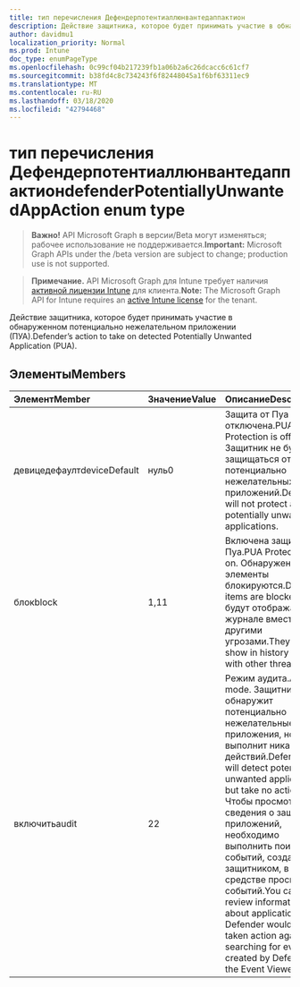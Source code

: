 ```yaml
---
title: тип перечисления Дефендерпотентиаллюнвантедаппактион
description: Действие защитника, которое будет принимать участие в обнаруженном потенциально нежелательном приложении (ПУА).
author: davidmu1
localization_priority: Normal
ms.prod: Intune
doc_type: enumPageType
ms.openlocfilehash: 0c99cf04b217239fb1a06b2a6c26dcacc6c61cf7
ms.sourcegitcommit: b38fd4c8c734243f6f82448045a1f6bf63311ec9
ms.translationtype: MT
ms.contentlocale: ru-RU
ms.lasthandoff: 03/18/2020
ms.locfileid: "42794468"
---
```

# <a name="defenderpotentiallyunwantedappaction-enum-type"></a><span data-ttu-id="11304-103">тип перечисления Дефендерпотентиаллюнвантедаппактион</span><span class="sxs-lookup"><span data-stu-id="11304-103">defenderPotentiallyUnwantedAppAction enum type</span></span>

> <span data-ttu-id="11304-104">**Важно!** API Microsoft Graph в версии/Beta могут изменяться; рабочее использование не поддерживается.</span><span class="sxs-lookup"><span data-stu-id="11304-104">**Important:** Microsoft Graph APIs under the /beta version are subject to change; production use is not supported.</span></span>

> <span data-ttu-id="11304-105">**Примечание.** API Microsoft Graph для Intune требует наличия [активной лицензии Intune](https://go.microsoft.com/fwlink/?linkid=839381) для клиента.</span><span class="sxs-lookup"><span data-stu-id="11304-105">**Note:** The Microsoft Graph API for Intune requires an [active Intune license](https://go.microsoft.com/fwlink/?linkid=839381) for the tenant.</span></span>

<span data-ttu-id="11304-106">Действие защитника, которое будет принимать участие в обнаруженном потенциально нежелательном приложении (ПУА).</span><span class="sxs-lookup"><span data-stu-id="11304-106">Defender’s action to take on detected Potentially Unwanted Application (PUA).</span></span>

## <a name="members"></a><span data-ttu-id="11304-107">Элементы</span><span class="sxs-lookup"><span data-stu-id="11304-107">Members</span></span>
|<span data-ttu-id="11304-108">Элемент</span><span class="sxs-lookup"><span data-stu-id="11304-108">Member</span></span>|<span data-ttu-id="11304-109">Значение</span><span class="sxs-lookup"><span data-stu-id="11304-109">Value</span></span>|<span data-ttu-id="11304-110">Описание</span><span class="sxs-lookup"><span data-stu-id="11304-110">Description</span></span>|
|:---|:---|:---|
|<span data-ttu-id="11304-111">девицедефаулт</span><span class="sxs-lookup"><span data-stu-id="11304-111">deviceDefault</span></span>|<span data-ttu-id="11304-112">нуль</span><span class="sxs-lookup"><span data-stu-id="11304-112">0</span></span>|<span data-ttu-id="11304-113">Защита от Пуа отключена.</span><span class="sxs-lookup"><span data-stu-id="11304-113">PUA Protection is off.</span></span> <span data-ttu-id="11304-114">Защитник не будет защищаться от потенциально нежелательных приложений.</span><span class="sxs-lookup"><span data-stu-id="11304-114">Defender will not protect against potentially unwanted applications.</span></span>|
|<span data-ttu-id="11304-115">блок</span><span class="sxs-lookup"><span data-stu-id="11304-115">block</span></span>|<span data-ttu-id="11304-116">1,1</span><span class="sxs-lookup"><span data-stu-id="11304-116">1</span></span>|<span data-ttu-id="11304-117">Включена защита Пуа.</span><span class="sxs-lookup"><span data-stu-id="11304-117">PUA Protection is on.</span></span> <span data-ttu-id="11304-118">Обнаруженные элементы блокируются.</span><span class="sxs-lookup"><span data-stu-id="11304-118">Detected items are blocked.</span></span> <span data-ttu-id="11304-119">Они будут отображаться в журнале вместе с другими угрозами.</span><span class="sxs-lookup"><span data-stu-id="11304-119">They will show in history along with other threats.</span></span>|
|<span data-ttu-id="11304-120">включить</span><span class="sxs-lookup"><span data-stu-id="11304-120">audit</span></span>|<span data-ttu-id="11304-121">2</span><span class="sxs-lookup"><span data-stu-id="11304-121">2</span></span>|<span data-ttu-id="11304-122">Режим аудита.</span><span class="sxs-lookup"><span data-stu-id="11304-122">Audit mode.</span></span> <span data-ttu-id="11304-123">Защитник обнаружит потенциально нежелательные приложения, но не выполнит никаких действий.</span><span class="sxs-lookup"><span data-stu-id="11304-123">Defender will detect potentially unwanted applications, but take no actions.</span></span> <span data-ttu-id="11304-124">Чтобы просмотреть сведения о защитнике приложений, необходимо выполнить поиск событий, созданных защитником, в средстве просмотра событий.</span><span class="sxs-lookup"><span data-stu-id="11304-124">You can review information about applications Defender would have taken action against by searching for events created by Defender in the Event Viewer.</span></span>|



